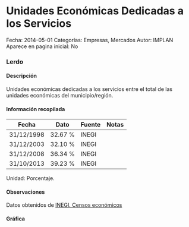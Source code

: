 Unidades Económicas Dedicadas a los Servicios
=====

Fecha: 2014-05-01
Categorías: Empresas, Mercados
Autor: IMPLAN
Aparece en pagina inicial: No

### Lerdo

#### Descripción

Unidades económicas dedicadas a los servicios entre el total de las unidades económicas del municipio/región.

<!-- break -->

#### Información recopilada

<table class="table table-hover table-bordered matriz">
  <thead>
    <tr><th>Fecha</th><th>Dato</th><th>Fuente</th><th>Notas</th></tr>
  </thead>
  <tbody>
    <tr><td class="centrado">31/12/1998</td><td class="derecha">32.67 %</td><td>INEGI</td><td></td></tr>
    <tr><td class="centrado">31/12/2003</td><td class="derecha">32.10 %</td><td>INEGI</td><td></td></tr>
    <tr><td class="centrado">31/12/2008</td><td class="derecha">36.34 %</td><td>INEGI</td><td></td></tr>
    <tr><td class="centrado">31/10/2013</td><td class="derecha">39.23 %</td><td>INEGI</td><td></td></tr>
  </tbody>
</table>

Unidad: Porcentaje.

#### Observaciones

Datos obtenidos de [INEGI. Censos económicos](http://www3.inegi.org.mx/sistemas/saic/)

#### Gráfica

<div id="Morrispzjvpaxm" class="grafica"></div>
<script>
new Morris.Line({
element: 'Morrispzjvpaxm',
data: [{ fecha: '1998-12-31', dato: 32.6700 },{ fecha: '2003-12-31', dato: 32.1000 },{ fecha: '2008-12-31', dato: 36.3400 },{ fecha: '2013-10-31', dato: 39.2300 }],
xkey: 'fecha',
ykeys: ['dato'],
labels: ['Dato'],
lineColors: ['#FF5B02'],
xLabelFormat: function(d) { return d.getDate()+'/'+(d.getMonth()+1)+'/'+d.getFullYear(); },
dateFormat: function(ts) { var d = new Date(ts); return d.getDate() + '/' + (d.getMonth() + 1) + '/' + d.getFullYear(); }
});
</script>
